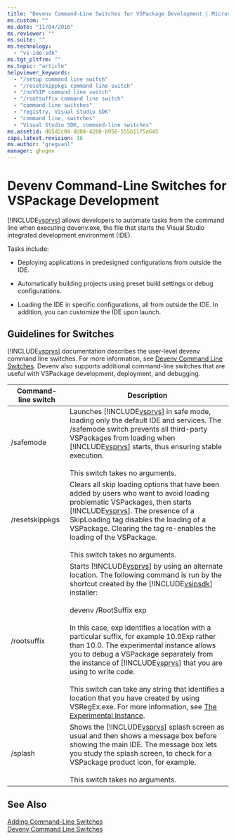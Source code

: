 ```yaml
---
title: "Devenv Command-Line Switches for VSPackage Development | Microsoft Docs"
ms.custom: ""
ms.date: "11/04/2016"
ms.reviewer: ""
ms.suite: ""
ms.technology: 
  - "vs-ide-sdk"
ms.tgt_pltfrm: ""
ms.topic: "article"
helpviewer_keywords: 
  - "/setup command line switch"
  - "/resetskippkgs command line switch"
  - "/noVSIP command line switch"
  - "/rootsuffix command line switch"
  - "command-line switches"
  - "registry, Visual Studio SDK"
  - "command line, switches"
  - "Visual Studio SDK, command-line switches"
ms.assetid: d65d2c04-dd84-42b0-b956-555b11f5a645
caps.latest.revision: 16
ms.author: "gregvanl"
manager: ghogen
---
```

# Devenv Command-Line Switches for VSPackage Development
[!INCLUDE[vsprvs](../code-quality/includes/vsprvs_md.md)] allows developers to automate tasks from the command line when executing devenv.exe, the file that starts the Visual Studio integrated development environment (IDE).  
  
 Tasks include:  
  
-   Deploying applications in predesigned configurations from outside the IDE.  
  
-   Automatically building projects using preset build settings or debug configurations.  
  
-   Loading the IDE in specific configurations, all from outside the IDE. In addition, you can customize the IDE upon launch.  
  
## Guidelines for Switches  
 [!INCLUDE[vsprvs](../code-quality/includes/vsprvs_md.md)] documentation describes the user-level devenv command line switches. For more information, see [Devenv Command Line Switches](../ide/reference/devenv-command-line-switches.md). Devenv also supports additional command-line switches that are useful with VSPackage development, deployment, and debugging.  
  
|Command-line switch|Description|  
|--------------------------|-----------------|  
|/safemode|Launches [!INCLUDE[vsprvs](../code-quality/includes/vsprvs_md.md)] in safe mode, loading only the default IDE and services. The /safemode switch prevents all third-party VSPackages from loading when [!INCLUDE[vsprvs](../code-quality/includes/vsprvs_md.md)] starts, thus ensuring stable execution.<br /><br /> This switch takes no arguments.|  
|/resetskippkgs|Clears all skip loading options that have been added by users who want to avoid loading problematic VSPackages, then starts [!INCLUDE[vsprvs](../code-quality/includes/vsprvs_md.md)]. The presence of a SkipLoading tag disables the loading of a VSPackage. Clearing the tag re-enables the loading of the VSPackage.<br /><br /> This switch takes no arguments.|  
|/rootsuffix|Starts [!INCLUDE[vsprvs](../code-quality/includes/vsprvs_md.md)] by using an alternate location. The following command is run by the shortcut created by the [!INCLUDE[vsipsdk](../extensibility/includes/vsipsdk_md.md)] installer:<br /><br /> devenv /RootSuffix exp<br /><br /> In this case, exp identifies a location with a particular suffix, for example 10.0Exp rather than 10.0. The experimental instance allows you to debug a VSPackage separately from the instance of [!INCLUDE[vsprvs](../code-quality/includes/vsprvs_md.md)] that you are using to write code.<br /><br /> This switch can take any string that identifies a location that you have created by using VSRegEx.exe. For more information, see [The Experimental Instance](../extensibility/the-experimental-instance.md).|  
|/splash|Shows the [!INCLUDE[vsprvs](../code-quality/includes/vsprvs_md.md)] splash screen as usual and then shows a message box before showing the main IDE. The message box lets you study the splash screen, to check for a VSPackage product icon, for example.<br /><br /> This switch takes no arguments.|  
  
## See Also  
 [Adding Command-Line Switches](../extensibility/adding-command-line-switches.md)   
 [Devenv Command Line Switches](../ide/reference/devenv-command-line-switches.md)